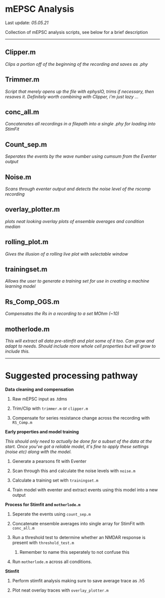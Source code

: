 # mEPSC Analysis 

Last update: *05.05.21*

Collection of mEPSC analysis scripts, see below for a brief description

----------------------------

## Clipper.m

*Clips a portion off of the beginning of the recording and saves as .phy*

## Trimmer.m

*Script that merely opens up the file with ephysIO, trims if necessary, then resaves it. Definitely worth combining with Clipper, i'm just lazy ...*

## conc_all.m

*Concatenates all recordings in a filepath into a single .phy for loading into StimFit*

## Count_sep.m

*Seperates the events by the wave number using cumsum from the Eventer output*

## Noise.m

*Scans through eventer output and detects the noise level of the rscomp recording*

## overlay_plotter.m

*plots neat looking overlay plots of ensemble averages and condition median*

## rolling_plot.m

*Gives the illusion of a rolling live plot with selectable window*

## trainingset.m

*Allows the user to generate a training set for use in creating a machine learning model*

## Rs_Comp_OGS.m

*Compensates the Rs in a recording to a set MOhm (\~10)*

## motherlode.m

*This will extract all data pre-stimfit and plot some of it too. Can grow and adapt to needs. Should include more whole cell properties but will grow to include this.*

----------------------------

# Suggested processing pathway

**Data cleaning and compensation**

1.  Raw mEPSC input as .tdms

2.  Trim/Clip with `trimmer.m` or `clipper.m`

3.  Compensate for series resistance change across the recording with `RS_Comp.m`

**Early properties and model training**

*This should only need to actually be done for a subset of the data at the start. Once you've got a reliable model, it's fine to apply these settings (noise etc) along with the model.*

1.  Generate a pearsons fit with Eventer

2.  Scan through this and calculate the noise levels with `noise.m`

3.  Calculate a training set with `trainingset.m`

4.  Train model with eventer and extract events using this model into a new output

**Process for Stimfit and `motherlode.m`**

1.  Seperate the events using `count_sep.m`

2.  Concatenate ensemble averages into single array for StimFit with `conc_all.m`

3.  Run a threshold test to determine whether an NMDAR response is present with `threshold_test.m`

    1.  Remember to name this seperately to not confuse this

4.  Run `motherlode.m` across all conditions.

**Stimfit**

1.  Perform stimfit analysis making sure to save average trace as .h5

2.  Plot neat overlay traces with `overlay_plotter.m`
